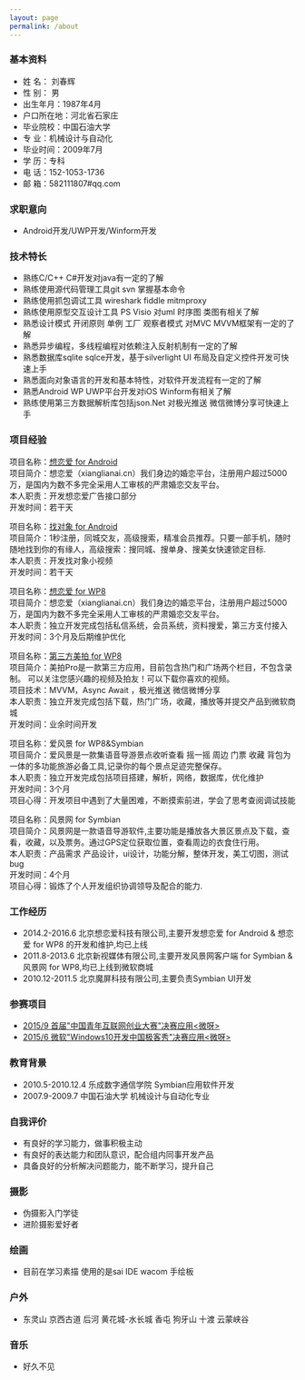 ```yaml
---
layout: page
permalink: /about
---
```



### 基本资料  
* 姓    名： 刘春辉  
* 性    别： 男　
* 出生年月：1987年4月  
* 户口所在地：河北省石家庄　 
* 毕业院校：中国石油大学                  
* 专    业：机械设计与自动化  
* 毕业时间：2009年7月              		
* 学    历：专科
* 电    话：152-1053-1736                	
* 邮    箱：582111807#qq.com 

### 求职意向  
* Android开发/UWP开发/Winform开发

### 技术特长  
* 熟练C/C++ C#开发对java有一定的了解
* 熟练使用源代码管理工具git svn 掌握基本命令
* 熟练使用抓包调试工具 wireshark fiddle mitmproxy
* 熟练使用原型交互设计工具 PS Visio 对uml 时序图 类图有相关了解
* 熟悉设计模式 开闭原则 单例 工厂 观察者模式 对MVC MVVM框架有一定的了解
* 熟悉异步编程，多线程编程对依赖注入反射机制有一定的了解
* 熟悉数据库sqlite sqlce开发，基于silverlight UI 布局及自定义控件开发可快速上手
* 熟悉面向对象语言的开发和基本特性，对软件开发流程有一定的了解
* 熟悉Android WP UWP平台开发对iOS Winform有相关了解
* 熟练使用第三方数据解析库包括json.Net 对极光推送 微信微博分享可快速上手

### 项目经验
项目名称：[想恋爱 for Android](http://sj.qq.com/myapp/detail.htm?apkName=cn.xianglianai)  
项目简介：想恋爱（xianglianai.cn）我们身边的婚恋平台，注册用户超过5000万，是国内为数不多完全采用人工审核的严肃婚恋交友平台。  
本人职责：开发想恋爱广告接口部分  
开发时间：若干天  

项目名称：[找对象 for Android](http://sj.qq.com/myapp/detail.htm?apkName=cn.shuangshuangfei)  
项目简介：1秒注册，同城交友，高级搜索，精准会员推荐。只要一部手机，随时随地找到你的有缘人，高级搜索：搜同城、搜单身、搜美女快速锁定目标.  
本人职责：开发找对象小视频  
开发时间：若干天  

项目名称：[想恋爱 for WP8](http://dwz.cn/4SHTQ7)  
项目简介：想恋爱（xianglianai.cn）我们身边的婚恋平台，注册用户超过5000万，是国内为数不多完全采用人工审核的严肃婚恋交友平台。  
本人职责：独立开发完成包括私信系统，会员系统，资料搜爱，第三方支付接入  
开发时间：3个月及后期维护优化  

项目名称：[第三方美拍 for WP8](http://dwz.cn/4SI2DJ)  
项目简介：美拍Pro是一款第三方应用，目前包含热门和广场两个栏目，不包含录制。 可以关注您感兴趣的视频及拍友！可以下载你喜欢的视频。  
项目技术：MVVM，Async Await ，极光推送 微信微博分享  
本人职责：独立开发完成包括下载，热门广场，收藏，播放等并提交产品到微软商城   
开发时间：业余时间开发  

项目名称：爱风景 for WP8&Symbian  
项目简介：爱风景是一款集语音导游景点收听查看 摇一摇 周边 门票 收藏 背包为一体的多功能旅游必备工具,记录你的每个景点足迹完整保存。  
本人职责：独立开发完成包括项目搭建，解析，网络，数据库，优化维护  
开发时间：3个月  
项目心得：开发项目中遇到了大量困难，不断摸索前进，学会了思考查阅调试技能  

项目名称：风景网 for Symbian  
项目简介：风景网是一款语音导游软件,主要功能是播放各大景区景点及下载，查看，收藏，以及票务。通过GPS定位获取位置，查看周边的衣食住行用。  
本人职责：产品需求 产品设计，ui设计，功能分解，整体开发，美工切图，测试bug  
开发时间：4个月  
项目心得：锻炼了个人开发组织协调领导及配合的能力.  

### 工作经历
*	2014.2-2016.6   北京想恋爱科技有限公司,主要开发想恋爱 for Android & 想恋爱 for WP8 的开发和维护,均已上线
*	2011.8-2013.6   北京新视媒体有限公司,主要开发风景网客户端 for Symbian & 风景网 for WP8,均已上线到微软商城
*	2010.12-2011.5  北京魔屏科技有限公司,主要负责Symbian UI开发

### 参赛项目
- [2015/9 首届"中国青年互联网创业大赛"决赛应用<微呀>](http://news.youth.cn/gn/201509/t20150924_7148907.htm)
- [2015/6 微软"Windows10开发中国极客秀"决赛应用<微呀>](https://www.microsoft.com/china/msdn/win10geek/)

### 教育背景
*	2010.5-2010.12.4	    乐成数字通信学院          Symbian应用软件开发
*	2007.9-2009.7         中国石油大学              机械设计与自动化专业

### 自我评价
*   有良好的学习能力，做事积极主动
*   有良好的表达能力和团队意识，配合组内同事开发产品
*   具备良好的分析解决问题能力，能不断学习，提升自己

### 摄影  
*	伪摄影入门学徒
*	进阶摄影爱好者  

### 绘画  
*	目前在学习素描 使用的是sai IDE  wacom 手绘板  

### 户外  
*	东灵山 京西古道 后河 黄花城-水长城 香屯 狗牙山 十渡 云蒙峡谷 

### 音乐  
*	好久不见  